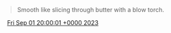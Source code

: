 > Smooth like slicing through butter with a blow torch\.

<img src="../../media/tweet.ico" width="12" /> [Fri Sep 01 20:00:01 +0000 2023](https://twitter.com/DromerDenker/status/1697700859184918956)